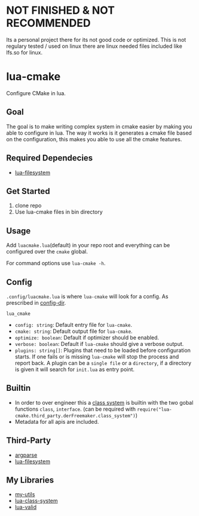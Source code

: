 # NOT FINISHED & NOT RECOMMENDED
Its a personal project there for its not good code or optimized.
This is not regulary tested / used on linux there are linux needed files included like lfs.so for linux.

# lua-cmake
Configure CMake in lua.

## Goal
The goal is to make writing complex system in cmake easier by making you able to configure in lua.
The way it works is it generates a cmake file based on the configuration, this makes you able to use all the cmake features.

## Required Dependecies
- [lua-filesystem](https://lunarmodules.github.io/luafilesystem)

## Get Started
1. clone repo
2. Use lua-cmake files in bin directory

## Usage
Add `luacmake.lua`(default) in your repo root and everything can be configured over the `cmake` global.

For command options use `lua-cmake -h`.

## Config
`.config/luacmake.lua` is where `lua-cmake` will look for a config.
As prescribed in [config-dir](https://github.com/pi0/config-dir).

`lua_cmake`
- `config: string`: Default entry file for `lua-cmake`.
- `cmake: string`: Default output file for `lua-cmake`.
- `optimize: boolean`: Default if optimizer should be enabled.
- `verbose: boolean`: Default if `lua-cmake` should give a verbose output.
- `plugins: string[]`: Plugins that need to be loaded before configuration starts. If one fails or is missing `lua-cmake` will stop the process and report back. A plugin can be a `single file` or a `directory`, if a directory is given it will search for `init.lua` as entry point.

## Builtin
- In order to over engineer this a [class system](https://github.com/derFreemaker/lua-class-system) is builtin with the two gobal functions `class`, `interface`. (can be required with `require("lua-cmake.third_party.derFreemaker.class_system")`)
- Metadata for all apis are included.

## Third-Party
- [argparse](https://github.com/mpeterv/argparse)
- [lua-filesystem](https://lunarmodules.github.io/luafilesystem)

## My Libraries
- [my-utils](https://github.com/derFreemaker/Freemaker.Lua)
- [lua-class-system](https://github.com/derFreemaker/Lua-Class-System)
- [lua-valid](https://github.com/derFreemaker/lua-valid)
